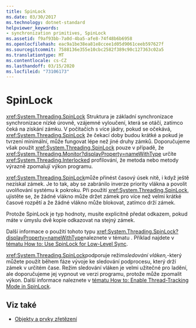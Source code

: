 ```yaml
---
title: SpinLock
ms.date: 03/30/2017
ms.technology: dotnet-standard
helpviewer_keywords:
- synchronization primitives, SpinLock
ms.assetid: f9af93bb-7a0d-4ba5-afe8-74f48b6b6958
ms.openlocfilehash: eac9a1be38ea81e8ccee1d05d9061ceeb597627f
ms.sourcegitcommit: 7588136e355e10cbc2582f389c90c127363c02a5
ms.translationtype: MT
ms.contentlocale: cs-CZ
ms.lasthandoff: 03/15/2020
ms.locfileid: "73106173"
---
```

# <a name="spinlock"></a>SpinLock
<xref:System.Threading.SpinLock> Struktura je základní synchronizace synchronizace nízké úrovně, vzájemné vyloučení, která se otáčí, zatímco čeká na získání zámku. V počítačích s více jádry, pokud se očekává, <xref:System.Threading.SpinLock> že čekací doby budou krátké a pokud je tvrzení minimální, může fungovat lépe než jiné druhy zámků. Doporučujeme však použít <xref:System.Threading.SpinLock> pouze v případě, že <xref:System.Threading.Monitor?displayProperty=nameWithType> určíte <xref:System.Threading.Interlocked> profilování, že metoda nebo metody výrazně zpomalují výkon programu.  
  
 <xref:System.Threading.SpinLock>může přinést časový úsek nitě, i když ještě nezískal zámek. Je to tak, aby se zabránilo inverze priority vlákna a povolit uvolňování systému k pokroku. Při použití <xref:System.Threading.SpinLock>, ujistěte se, že žádné vlákno může držet zámek pro více než velmi krátké časové rozpětí a že žádné vlákno může blokovat, zatímco drží zámek.  
  
 Protože SpinLock je typ hodnoty, musíte explicitně předat odkazem, pokud máte v úmyslu dvě kopie odkazovat na stejný zámek.  
  
 Další informace o použití tohoto typu <xref:System.Threading.SpinLock?displayProperty=nameWithType>naleznete v tématu . Příklad najdete v [tématu How to: Use SpinLock for Low-Level Sync](../../../docs/standard/threading/how-to-use-spinlock-for-low-level-synchronization.md).  
  
 <xref:System.Threading.SpinLock>podporuje režim*sledování* *vláken,*-který můžete použít během fáze vývoje ke sledování podprocesu, který drží zámek v určitém čase. Režim sledování vláken je velmi užitečné pro ladění, ale doporučujeme jej vypnout ve verzi programu, protože může zpomalit výkon. Další informace naleznete v [tématu How to: Enable Thread-Tracking Mode in SpinLock](../../../docs/standard/threading/how-to-enable-thread-tracking-mode-in-spinlock.md).  
  
## <a name="see-also"></a>Viz také

- [Objekty a prvky zřetězení](../../../docs/standard/threading/threading-objects-and-features.md)
